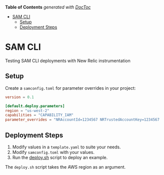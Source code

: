 <!-- START doctoc generated TOC please keep comment here to allow auto update -->
<!-- DON'T EDIT THIS SECTION, INSTEAD RE-RUN doctoc TO UPDATE -->
**Table of Contents**  *generated with [DocToc](https://github.com/thlorenz/doctoc)*

- [SAM CLI](#sam-cli)
  - [Setup](#setup)
  - [Deployment Steps](#deployment-steps)

<!-- END doctoc generated TOC please keep comment here to allow auto update -->

# SAM CLI

Testing SAM CLI deployments with New Relic instrumentation

## Setup

Create a `samconfig.toml` for parameter overrides in your project:

```toml
version = 0.1

[default.deploy.parameters]
region = "us-west-2"
capabilities = "CAPABILITY_IAM"
parameter_overrides = "NRAccountId=1234567 NRTrustedAccountKey=1234567 SecretsManagerSecretName=YOUR_LICENSE_KEY_SECRET_NAME"
```

## Deployment Steps

1. Modify values in a `template.yaml` to suite your needs.
1. Modify `samconfig.toml` with your values.
1. Run the [deploy.sh](./deploy.sh) script to deploy an example.

The `deploy.sh` script takes the AWS region as an argument.
